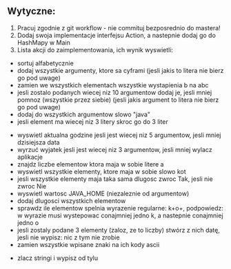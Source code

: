 ## Wytyczne:
1. Pracuj zgodnie z git workflow - nie commituj bezposrednio do mastera!
2. Dodaj swoja implementacje interfejsu Action, a nastepnie dodaj go do HashMapy w Main
3. Lista akcji do zaimplementowania, ich wynik wyswietli:
* sortuj alfabetycznie
* dodaj wszystkie argumenty, ktore sa cyframi (jesli jakis to litera nie bierz go pod uwage)
* zamien we wszystkich elementach wszystkie wystapienia b na abc
* jesli zostalo podanych wiecej niz 10 argumentow dodaj je, jesli mniej pomnoz (wszystkie przez siebie) (jesli jakis argument to litera nie bierz go pod uwage)
* dodaj do wszystkich argumentow slowo "java"
* jesli element ma wiecej niz 3 litery skroc go do 3 liter
- wyswietl aktualna godzine jesli jest wiecej niz 5 argumentow, jesli mniej dzisiejsza data
- wyrzuć wyjatek jesli jest wiecej niz 3 argumentow, jesli mniej wylacz aplikacje
- znajdz liczbe elementow ktora maja w sobie litere a
- wyswietl wszystkie elementy, ktore maja w sobie slowo kot
- jesli wszystkie elementy maja taka sama dlugosc zwroc Tak, jesli nie zwroc Nie
- wyswietl wartosc JAVA_HOME (niezaleznie od argumentow)
- dodaj dlugosci wszystkich elementow
- sprawdz ile elementow spelnia wyrazenie regularne: k+o+, podpowiedz: w wyrazie musi wystepowac conajmniej jedno k, a nastepnie conajmniej jedno o
- jesli zostaly podane 3 elementy (zaloz, ze to liczby) stwórz z nich datę, jesli nie wypisz: nic z tym nie zrobie
- zamien wszystkie wpisane znaki na ich kody ascii
* zlacz stringi i wypisz od tylu